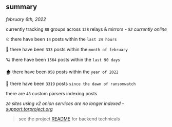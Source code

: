 
## summary
_february 6th, 2022_

currently tracking `88` groups across `128` relays & mirrors - _`52` currently online_

⏲ there have been `14` posts within the `last 24 hours`

🦈 there have been `333` posts within the `month of february`

🪐 there have been `1564` posts within the `last 90 days`

🏚 there have been `958` posts within the `year of 2022`

🦕 there have been `3319` posts `since the dawn of ransomwatch`

there are `48` custom parsers indexing posts

_`20` sites using v2 onion services are no longer indexed - [support.torproject.org](https://support.torproject.org/onionservices/v2-deprecation/)_

> see the project [README](https://github.com/thetanz/ransomwatch#ransomwatch--) for backend technicals
